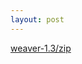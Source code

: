 ```yaml
---
layout: post
---
```


[weaver-1.3/zip](https://github.com/glouw/weaver/releases/download/weaver-1.3/weaver-1.3.zip)
